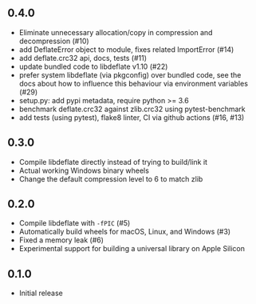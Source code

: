 ## 0.4.0

* Eliminate unnecessary allocation/copy in compression and decompression (#10)
* add DeflateError object to module, fixes related ImportError (#14)
* add deflate.crc32 api, docs, tests (#11)
* update bundled code to libdeflate v1.10 (#22)
* prefer system libdeflate (via pkgconfig) over bundled code, see the docs
  about how to influence this behaviour via environment variables (#29)
* setup.py: add pypi metadata, require python >= 3.6
* benchmark deflate.crc32 against zlib.crc32 using pytest-benchmark
* add tests (using pytest), flake8 linter, CI via github actions (#16, #13)


## 0.3.0

* Compile libdeflate directly instead of trying to build/link it
* Actual working Windows binary wheels
* Change the default compression level to 6 to match zlib


## 0.2.0

* Compile libdeflate with `-fPIC` (#5)
* Automatically build wheels for macOS, Linux, and Windows (#3)
* Fixed a memory leak (#6)
* Experimental support for building a universal library on Apple Silicon


## 0.1.0

* Initial release
